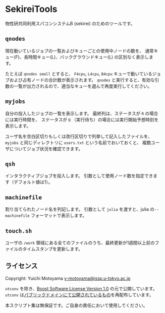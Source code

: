 # SekireiTools

物性研共同利用スパコンシステムB (sekirei) のためのツールです。

## `qnodes`
現在動いているジョブの一覧およびキューごとの使用中ノードの数を、
通常キュー(F)、長時間キュー(L)、バックグラウンドキュー(L) の区別なく表示します。

たとえば `qnodes small` とすると、 `F4cpu`, `L4cpu`, `B4cpu` キューで動いているジョブおよび占有ノードの合計数が表示されます。
`qnodes` と実行すると、有効な引数の一覧が出力されるので、適当なキューを選んで再度実行してください。

## `myjobs`
自分の投入したジョブの一覧を表示します。
最終列は、ステータスが `R` の場合には実行時間を、
ステータスが `Q` （実行待ち）の場合には実行開始予想時刻を表示します。

ユーザ名を空白区切りもしくは改行区切りで列挙して記入したファイルを、
`myjobs` と同じディレクトリに `users.txt` という名前でおいておくと、
複数ユーザについてジョブ状況を確認できます。

## `qsh`
インタラクティブジョブを投入します。
引数として使用ノード数を指定できます（デフォルト値は1）。

## `machinefile`
割り当てられたノード名を列記します。
引数として `julia` を渡すと、julia の`--machinefile` フォーマットで表示します。

## `touch.sh`
ユーザの `/work` 領域にある全てのファイルのうち、最終更新が1週間以上前のファイルのタイムスタンプを更新します。

## ライセンス
Copyright: Yuichi Motoyama y-motoyama@issp.u-tokyo.ac.jp

`utconv` を除き、[Boost Software License Version 1.0](http://www.boost.org/LICENSE_1_0.txt) の元で公開しています。
`utconv` は[パブリックドメインにて公開されているもの](https://github.com/ShellShoccar-jpn/misc-tools)を再配布しています。

本スクリプト集は無保証です。ご自身の責任において使用してください。
